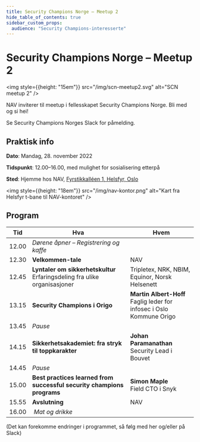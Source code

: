 ```yaml
---
title: Security Champions Norge – Meetup 2
hide_table_of_contents: true
sidebar_custom_props:
  audience: "Security Champions-interesserte"
---
```


# Security Champions Norge – Meetup 2

<img style={{height: "15em"}} src="/img/scn-meetup2.svg" alt="SCN meetup 2" />

NAV inviterer til meetup i fellesskapet Security Champions Norge. Bli med og si hei!

Se Security Champions Norges Slack for påmelding.

## Praktisk info

**Dato**: Mandag, 28. november 2022

**Tidspunkt**: 12.00–16.00, med mulighet for sosialisering etterpå

**Sted**: Hjemme hos NAV, [Fyrstikkalléen 1, Helsfyr, Oslo](https://goo.gl/maps/QbpE3fzk6DpVSBaV9)

<img style={{height: "18em"}} src="/img/nav-kontor.png" alt="Kart fra Helsfyr t-bane til NAV-kontoret" />

## Program

| Tid   | Hva                                                                            |  Hvem                                                                     |
| ----- | ------------------------------------------------------------------------------ | ------------------------------------------------------------------------- |
| 12.00 | _Dørene åpner – Registrering og kaffe_                                         |                                                                           |
| 12.30 | **Velkommen-tale**                                                             | NAV                                                                       |
| 12.45 | **Lyntaler om sikkerhetskultur**<br />Erfaringsdeling fra ulike organisasjoner | Tripletex, NRK, NBIM, Equinor, Norsk Helsenett                            |
| 13.15 | **Security Champions i Origo**                                                 | **Martin Albert-Hoff**<br />Faglig leder for infosec i Oslo Kommune Origo |
| 13.45 | _Pause_                                                                        |                                                                           |
| 14.15 | **Sikkerhetsakademiet: fra stryk til toppkarakter**                            | **Johan Paramanathan**<br />Security Lead i Bouvet                        |
| 14.45 | _Pause_                                                                        |                                                                           |
| 15.00 | **Best practices learned from successful security champions programs**         | **Simon Maple**<br />Field CTO i Snyk                                     |
| 15.55 | **Avslutning**                                                                 | NAV                                                                       |
| 16.00 |  *Mat og drikke*                                                               |                                                                           |

(Det kan forekomme endringer i programmet, så følg med her og/eller på Slack)
